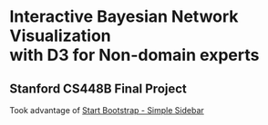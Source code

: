 # Interactive Bayesian Network Visualization <br />with D3 for Non-domain experts
## Stanford CS448B Final Project
Took advantage of [Start Bootstrap - Simple Sidebar](https://startbootstrap.com/template-overviews/simple-sidebar/)
